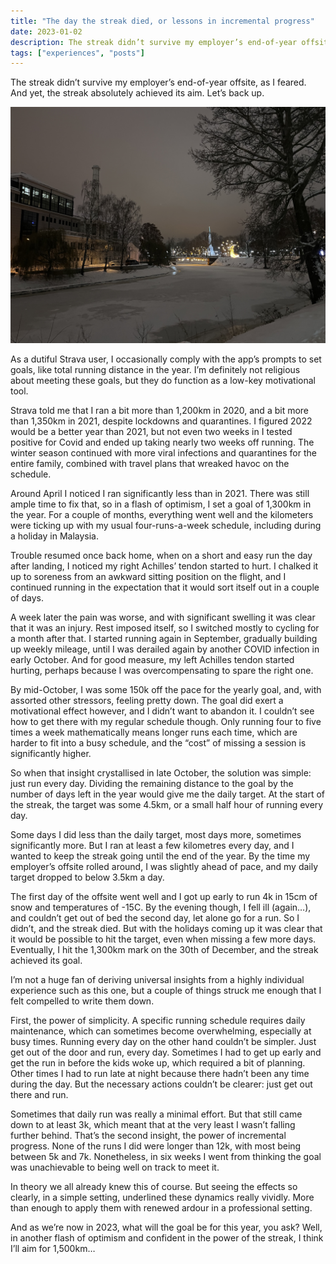 ```yaml
---
title: "The day the streak died, or lessons in incremental progress"
date: 2023-01-02
description: The streak didn’t survive my employer’s end-of-year offsite, as I feared. And yet, the streak absolutely achieved its aim.
tags: ["experiences", "posts"]
---
```


The streak didn’t survive my employer’s end-of-year offsite, as I feared. And yet, the streak absolutely achieved its aim. Let’s back up.

<img src="riga_winter_run-2023-01-02.jpeg" alt="The city canal in Riga, during the last run in the streak.">

As a dutiful Strava user, I occasionally comply with the app’s prompts to set goals, like total running distance in the year. I’m definitely not religious about meeting these goals, but they do function as a low-key motivational tool.

Strava told me that I ran a bit more than 1,200km in 2020, and a bit more than 1,350km in 2021, despite lockdowns and quarantines. I figured 2022 would be a better year than 2021, but not even two weeks in I tested positive for Covid and ended up taking nearly two weeks off running. The winter season continued with more viral infections and quarantines for the entire family, combined with travel plans that wreaked havoc on the schedule.

Around April I noticed I ran significantly less than in 2021. There was still ample time to fix that, so in a flash of optimism, I set a goal of 1,300km in the year. For a couple of months, everything went well and the kilometers were ticking up with my usual four-runs-a-week schedule, including during a holiday in Malaysia.

Trouble resumed once back home, when on a short and easy run the day after landing, I noticed my right Achilles’ tendon started to hurt. I chalked it up to soreness from an awkward sitting position on the flight, and I continued running in the expectation that it would sort itself out in a couple of days.

A week later the pain was worse, and with significant swelling it was clear that it was an injury. Rest imposed itself, so I switched mostly to cycling for a month after that. I started running again in September, gradually building up weekly mileage, until I was derailed again by another COVID infection in early October. And for good measure, my left Achilles tendon started hurting, perhaps because I was overcompensating to spare the right one.

By mid-October, I was some 150k off the pace for the yearly goal, and, with assorted other stressors, feeling pretty down. The goal did exert a motivational effect however, and I didn’t want to abandon it. I couldn’t see how to get there with my regular schedule though. Only running four to five times a week mathematically means longer runs each time, which are harder to fit into a busy schedule, and the “cost” of missing a session is significantly higher.

So when that insight crystallised in late October, the solution was simple: just run every day. Dividing the remaining distance to the goal by the number of days left in the year would give me the daily target. At the start of the streak, the target was some 4.5km, or a small half hour of running every day.

Some days I did less than the daily target, most days more, sometimes significantly more. But I ran at least a few kilometres every day, and I wanted to keep the streak going until the end of the year. By the time my employer’s offsite rolled around, I was slightly ahead of pace, and my daily target dropped to below 3.5km a day.

The first day of the offsite went well and I got up early to run 4k in 15cm of snow and temperatures of -15C. By the evening though, I fell ill (again…), and couldn’t get out of bed the second day, let alone go for a run. So I didn’t, and the streak died. But with the holidays coming up it was clear that it would be possible to hit the target, even when missing a few more days. Eventually, I hit the 1,300km mark on the 30th of December, and the streak achieved its goal.

I’m not a huge fan of deriving universal insights from a highly individual experience such as this one, but a couple of things struck me enough that I felt compelled to write them down.

First, the power of simplicity. A specific running schedule requires daily maintenance, which can sometimes become overwhelming, especially at busy times. Running every day on the other hand couldn’t be simpler. Just get out of the door and run, every day. Sometimes I had to get up early and get the run in before the kids woke up, which required a bit of planning. Other times I had to run late at night because there hadn’t been any time during the day. But the necessary actions couldn’t be clearer: just get out there and run.

Sometimes that daily run was really a minimal effort. But that still came down to at least 3k, which meant that at the very least I wasn’t falling further behind. That’s the second insight, the power of incremental progress. None of the runs I did were longer than 12k, with most being between 5k and 7k. Nonetheless, in six weeks I went from thinking the goal was unachievable to being well on track to meet it.

In theory we all already knew this of course. But seeing the effects so clearly, in a simple setting, underlined these dynamics really vividly. More than enough to apply them with renewed ardour in a professional setting.

And as we’re now in 2023, what will the goal be for this year, you ask? Well, in another flash of optimism and confident in the power of the streak, I think I’ll aim for 1,500km…
